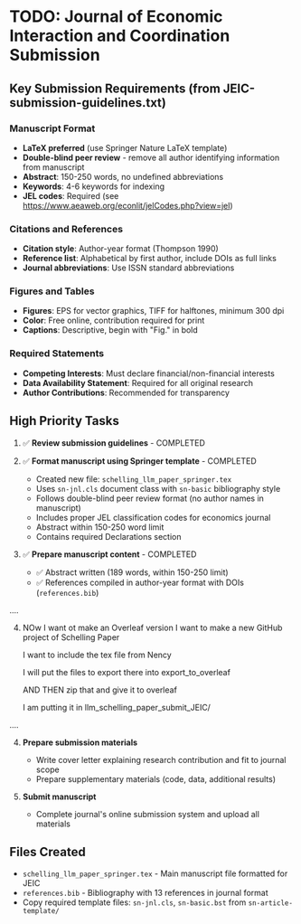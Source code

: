 # TODO: Journal of Economic Interaction and Coordination Submission

## Key Submission Requirements (from JEIC-submission-guidelines.txt)

### Manuscript Format
- **LaTeX preferred** (use Springer Nature LaTeX template)
- **Double-blind peer review** - remove all author identifying information from manuscript
- **Abstract**: 150-250 words, no undefined abbreviations
- **Keywords**: 4-6 keywords for indexing
- **JEL codes**: Required (see https://www.aeaweb.org/econlit/jelCodes.php?view=jel)

### Citations and References
- **Citation style**: Author-year format (Thompson 1990)
- **Reference list**: Alphabetical by first author, include DOIs as full links
- **Journal abbreviations**: Use ISSN standard abbreviations

### Figures and Tables
- **Figures**: EPS for vector graphics, TIFF for halftones, minimum 300 dpi
- **Color**: Free online, contribution required for print
- **Captions**: Descriptive, begin with "Fig." in bold

### Required Statements
- **Competing Interests**: Must declare financial/non-financial interests
- **Data Availability Statement**: Required for all original research
- **Author Contributions**: Recommended for transparency

## High Priority Tasks

1. ✅ **Review submission guidelines** - COMPLETED

2. ✅ **Format manuscript using Springer template** - COMPLETED
   - Created new file: `schelling_llm_paper_springer.tex`
   - Uses `sn-jnl.cls` document class with `sn-basic` bibliography style
   - Follows double-blind peer review format (no author names in manuscript)
   - Includes proper JEL classification codes for economics journal
   - Abstract within 150-250 word limit
   - Contains required Declarations section

3. ✅ **Prepare manuscript content** - COMPLETED
   - ✅ Abstract written (189 words, within 150-250 limit)
   - ✅ References compiled in author-year format with DOIs (`references.bib`)

....

4. NOw I want ot make an Overleaf version
	I want to make a new GitHub project of Schelling Paper
	
	I want to include the tex file from Nency
		
		
	
	I will put the files to export there into
		export_to_overleaf
	
	AND THEN zip that and give it to overleaf
	
	I am putting it in 
		llm_schelling_paper_submit_JEIC/
	

....


4. **Prepare submission materials**
   - Write cover letter explaining research contribution and fit to journal scope
   - Prepare supplementary materials (code, data, additional results)

5. **Submit manuscript**
   - Complete journal's online submission system and upload all materials

## Files Created

- `schelling_llm_paper_springer.tex` - Main manuscript file formatted for JEIC
- `references.bib` - Bibliography with 13 references in journal format
- Copy required template files: `sn-jnl.cls`, `sn-basic.bst` from `sn-article-template/`